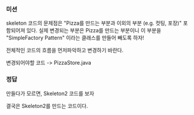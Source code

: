 ### 미션
skeleton 코드의 문제점은 "Pizza를 만드는 부분과 이외의 부분 (e.g. 컷팅, 포장)"
포함되어져 있다. 실제 변경되는 부분은 Pizza를 만드는 부분이니 이 부분을
"SimpleFactory Pattern" 이라는 클래스를 만들어 빼도록 하자!

전체적인 코드의 흐름을 먼저파악하고 변경하기 바란다.

변경되어야할 코드 -> PizzaStore.java

### 정답
만들다가 모르면, Skeleton2 코드를 보자

결국은 Skeleton2를 만드는 코드이다.
